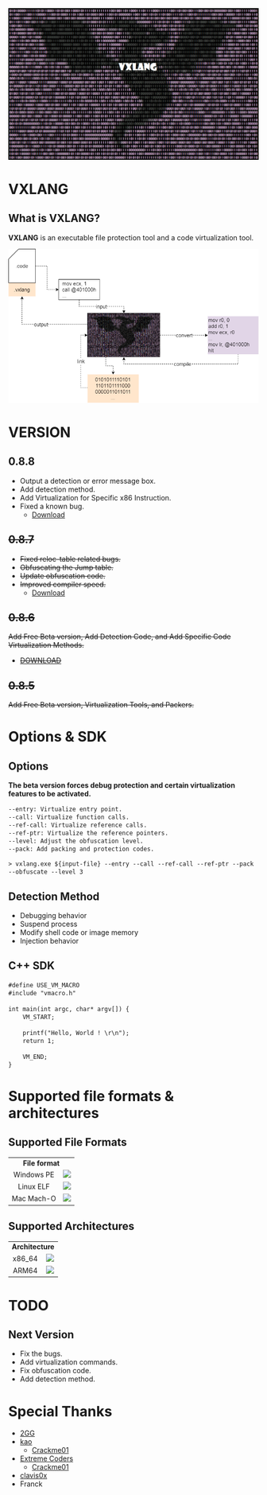 <div align="center">
	<a href="https://github.com/vxlang/vxlang-page">
		<img src="image/logo.png ">
	</a>
</div>

# VXLANG

What is VXLANG?
---
**VXLANG** is an executable file protection tool and a code virtualization tool.

<div align="center">
	<a href="https://github.com/vxlang/vxlang-page">
		<img src="image/run.png ">
	</a>
</div>

# VERSION

0.8.8
---
- Output a detection or error message box.
- Add detection method.
- Add Virtualization for Specific x86 Instruction.
- Fixed a known bug.
  - [Download](https://url.kr/i5eap1) 

~~0.8.7~~
---
- ~~Fixed reloc-table related bugs.~~ 
- ~~Obfuscating the Jump table.~~ 
- ~~Update obfuscation code.~~ 
- ~~Improved compiler speed.~~ 
  - [Download](https://url.kr/2e9r5g)

~~0.8.6~~
---
~~Add Free Beta version, Add Detection Code, and Add Specific Code Virtualization Methods.~~  
- ~~[DOWNLOAD](https://url.kr/y63wkf)~~  

~~0.8.5~~
---
~~Add Free Beta version, Virtualization Tools, and Packers.~~

# Options & SDK

Options
---
**The beta version forces debug protection and certain virtualization features to be activated.**
```
--entry: Virtualize entry point.
--call: Virtualize function calls.
--ref-call: Virtualize reference calls.
--ref-ptr: Virtualize the reference pointers.
--level: Adjust the obfuscation level.
--pack: Add packing and protection codes.
```
```
> vxlang.exe ${input-file} --entry --call --ref-call --ref-ptr --pack --obfuscate --level 3
```

Detection Method
---
- Debugging behavior 
- Suspend process 
- Modify shell code or image memory
- Injection behavior 

C++ SDK
---
```
#define USE_VM_MACRO
#include "vmacro.h"

int main(int argc, char* argv[]) {
    VM_START;

    printf("Hello, World ! \r\n");
    return 1;

    VM_END;
}
```

# Supported file formats & architectures

Supported File Formats
-------
<table>
  <tr> 
    <td align="center" colspan="2"><b> File format </b></td>
  </tr>
  <tr> 
    <td align="center"> Windows PE </td>
    <td align="center"><img src="https://img.shields.io/badge/Supported-brightgreen.svg"></td>	
  </tr>
  <tr> 
    <td align="center"> Linux ELF </td>
    <td align="center"><img src="https://img.shields.io/badge/Scheduled-red.svg"></td>	
  </tr> 
  <tr> 
    <td align="center"> Mac Mach-O </td>
    <td align="center"><img src="https://img.shields.io/badge/Scheduled-red.svg"></td>	
  </tr> 
</table>

Supported Architectures
-------
<table>
  <tr> 
    <td align="center" colspan="2"><b> Architecture </b></td>
  </tr>
  <tr>
    <td align="center"> x86_64 </td>
    <td align="center"><img src="https://img.shields.io/badge/Supported-brightgreen.svg"></td>
  </tr>
  <tr>
    <td align="center"> ARM64 </td>
    <td align="center"><img src="https://img.shields.io/badge/Scheduled-red.svg"></td>	
  </tr>	
</table>

# TODO

Next Version
---
- Fix the bugs. 
- Add virtualization commands. 
- Fix obfuscation code.
- Add detection method.

# Special Thanks

- [2GG](https://twitter.com/2gg) 
- [kao](https://lifeinhex.com/) 
  - [Crackme01](https://forum.tuts4you.com/topic/43809-users-desktop-crackme/#comment-213340) 
- [Extreme Coders](https://github.com/extremecoders-re/tuts4you_users_desktop_crackme_writeup) 
  - [Crackme01](https://forum.tuts4you.com/topic/43809-users-desktop-crackme/#comment-213328)  
- [clavis0x](https://github.com/clavis0x)
- Franck  
  

